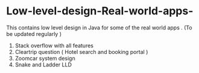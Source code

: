 # Low-level-design-Real-world-apps-
This contains low level design in Java for some of the real world apps . (To be updated regularly ) 

1. Stack overflow with all features 
2. Cleartrip question ( Hotel search and booking portal )
3. Zoomcar system design 
4. Snake and Ladder LLD 
